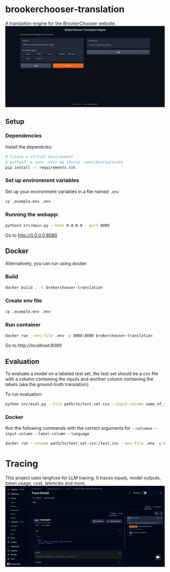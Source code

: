 # brookerchooser-translation
A translation engine for the BrookerChooser website.
![](static/translation-app.png)

## Setup
### Dependencies
Install the dependcies:
```bash
# Create a virtual environment
# python3 -m venv .venv && source .venv/bin/activate
pip install -r requirements.txt
```
### Set up environment variables
Set up your environment variables in a file named `.env`
```bash
cp .example.env .env
```

### Running the webapp:
```bash
python3 src/main.py --host 0.0.0.0 --port 8080
```

Go to http://0.0.0.0:8080

## Docker
Alternatively, you can run using docker
### Build
```bash
docker build . -t brokerchooser-translation
```

### Create env file
```bash
cp .example.env .env
```

### Run container
```bash
docker run --env-file .env -p 8080:8080 brokerchooser-translation
```

Go to http://localhost:8080

## Evaluation
To evaluate a model on a labeled test set, the test set should be a csv file with a column containing the inputs and another column containing the labels (aka the ground-truth translation).

To run evaluation:
```bash
python src/eval.py --file path/to/test_set.csv --input-column name_of_input_column --label-column name_of_output_column --language target_language
```

### Docker
Run the following commands with the correct arguments for  `--volumne` `--input-column` `--label-column` `--language`
```bash
docker run --volume path/to/test_set.csv:/test.csv --env-file .env -p 8080:8080 brokerchooser-translation python3 src/eval.py --file /test.csv --input-column input-column-name --label-column label-column-name --language language
```

# Tracing
This project uses langfuse for LLM tracing. It traces inputs, model outputs, token usage, cost, latencies and more.
![](static/langfuse-llm-tracing.png)